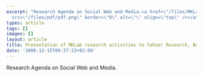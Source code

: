```yaml
---
excerpt: "Research Agenda on Social Web and Media.<a href=\"/files/MKLabPresentation_YR_Dec2008.pdf\"><img
  src=\"/files/pdf/pdf.png\" border=\"0\" alt=\"\" align=\"top\" /></a>\r\n"
types: article
tags: []
images: []
layout: article
title: Presentation of MKLab research activities to Yahoo! Research, Barcelona
date: '2008-12-15T09:37:13+02:00'
---
```

Research Agenda on Social Web and Media.<a href="/files/MKLabPresentation_YR_Dec2008.pdf"><img src="/files/pdf/pdf.png" border="0" alt="" align="top" /></a>
